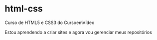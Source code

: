 # html-css
 Curso de HTML5 e CSS3 do CursoemVídeo

 Estou aprendendo a criar sites e agora vou gerenciar meus repositórios
